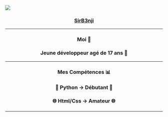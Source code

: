 <img align="center" src="https://media1.tenor.com/images/858fe39d85eaaa1a932095bfb71599a3/tenor.gif?itemid=18120755">
<br>
<U><h3 align="center">SirB3nji</h3></U>
<hr></hr>
<h3 align="center">Moi 👑</h3>
<h3 align="center">Jeune développeur agé de 17 ans 🦾</h3>
<hr></hr>
<h3 align="center">Mes Compétences 📊</h3>
<h3 align="center">🐍 Python → Débutant 🐍<h3> 
<h3 align="center">🌐 Html/Css → Amateur 🌐<h3> 
<hr></hr>


